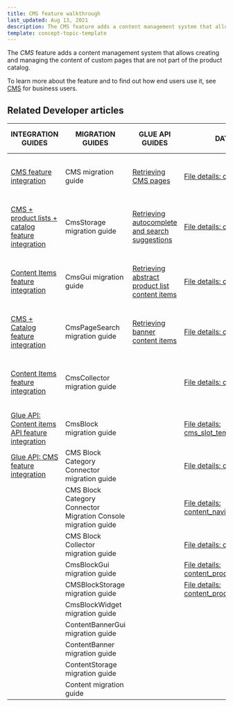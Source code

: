 ```yaml
---
title: CMS feature walkthrough
last_updated: Aug 13, 2021
description: The CMS feature adds a content management system that allows creating and managing the content of custom pages that are not part of the product catalog
template: concept-topic-template
---
```


The _CMS_ feature adds a content management system that allows creating and managing the content of custom pages that are not part of the product catalog.


To learn more about the feature and to find out how end users use it, see [CMS](/docs/scos/user/features/{{page.version}}/cms-feature-overview/cms-feature-overview.html) for business users.


## Related Developer articles

|INTEGRATION GUIDES  | MIGRATION GUIDES | GLUE API GUIDES  | DATA IMPORT | TUTORIALS AND HOWTOS | TECHNICAL ENHANCEMENTS | REFERENCES |
|---------|---------|---------|---------|---------|---------|---------|
| [CMS feature integration](/docs/scos/dev/migration-and-integration/{{page.version}}/feature-integration-guides/cms-feature-integration.html)  | CMS migration guide  |  [Retrieving CMS pages](/docs/scos/dev/glue-api-guides/{{page.version}}/retrieving-cms-pages.html) | [File details: cms_page.csv](/docs/scos/dev/data-import/{{page.version}}/data-import-categories/content-management/file-details-cms-page.csv.html)  | [HowTo - Create CMS templates](/docs/scos/dev/tutorials-and-howtos/{{page.version}}/howtos/feature-howtos/cms/howto-create-cms-templates.html)  | [Enabling the category CMS blocks](/docs/scos/dev/migration-and-integration/{{page.version}}/technical-enhancements/enabling-the-category-cms-blocks.html) | [CMS extension points: Reference information](/docs/scos/dev/feature-walkthroughs/{{page.version}}/cms-feature-walkthrough/cms-extension-points-reference-information.html) |
| [CMS + product lists + catalog feature integration](/docs/scos/dev/migration-and-integration/{{page.version}}/feature-integration-guides/cms-product-lists-catalog-feature-integration.html)  | CmsStorage migration guide |  [Retrieving autocomplete and search suggestions](/docs/scos/dev/glue-api-guides/{{page.version}}/retrieving-autocomplete-and-search-suggestions.html) | [File details: cms_block.csv](/docs/scos/dev/data-import/{{page.version}}/data-import-categories/content-management/file-details-cms-block.csv.html)  | [HowTo - Define the maximum size of content fields](/docs/scos/dev/tutorials-and-howtos/{{page.version}}/howtos/howto-define-the-maximum-size-of-content-fields.html)  | [Enabling the product CMS block](/docs/scos/dev/migration-and-integration/{{page.version}}/technical-enhancements/enabling-the-product-cms-block.html) |   |
| [Content Items feature integration](/docs/scos/dev/migration-and-integration/{{page.version}}/feature-integration-guides/content-items-feature-integration.html) | CmsGui migration guide | [Retrieving abstract product list content items](/docs/scos/dev/glue-api-guides/{{page.version}}/retrieving-content-items/retrieving-abstract-product-list-content-items.html)  | [File details: cms_block_store.csv](/docs/scos/dev/data-import/{{page.version}}/data-import-categories/content-management/file-details-cms-block-store.csv.html)  | [HowTo - Create a visibility condition for CMS blocks](/docs/scos/dev/tutorials-and-howtos/{{page.version}}/howtos/feature-howtos/cms/howto-create-a-visibility-condition-for-cms-blocks.html)  | [Enabling CMS block widget](/docs/scos/dev/migration-and-integration/{{page.version}}/technical-enhancements/enabling-cms-block-widget.html) |   |
| [CMS + Catalog feature integration](/docs/scos/dev/feature-walkthroughs/{{page.version}}/cms-feature-walkthrough/cms-feature-walkthrough.html) | CmsPageSearch migration guide | [Retrieving banner content items](/docs/scos/dev/glue-api-guides/{{page.version}}/retrieving-content-items/retrieving-banner-content-items.html)  | [File details: cms_template.csv](/docs/scos/dev/data-import/{{page.version}}/data-import-categories/content-management/file-details-cms-template.csv.html)  | [HowTo - Create a custom content item](/docs/scos/dev/tutorials-and-howtos/{{page.version}}/howtos/feature-howtos/cms/howto-create-a-custom-content-item.html)  |   |   |
| [Content Items feature integration](/docs/scos/dev/migration-and-integration/{{page.version}}/feature-integration-guides/content-items-feature-integration.html)  | CmsCollector migration guide |   | [File details: cms_slot.csv](/docs/scos/dev/data-import/{{page.version}}/data-import-categories/content-management/file-details-cms-slot.csv.html)  | [Learn about the CoreMedia technology partner integration](/docs/scos/user/technology-partners/{{page.version}}/content-management/coremedia/coremedia.html-with-templates-slots)  |   |   |
| [Glue API: Content items API feature integration](/docs/scos/dev/migration-and-integration/{{page.version}}/feature-integration-guides/glue-api/glue-api-content-items-api-feature-integration.html) | CmsBlock migration guide |   |  [File details: cms_slot_template.csv](/docs/scos/dev/data-import/{{page.version}}/data-import-categories/content-management/file-details-cms-slot-template.csv.html) |   |   |   |
| [Glue API: CMS feature integration](/docs/scos/dev/migration-and-integration/{{page.version}}/feature-integration-guides/glue-api/glue-api-cms-feature-integration.html)  | CMS Block Category Connector migration guide|   |  [File details: cms_slot_block.csv](/docs/scos/dev/data-import/{{page.version}}/data-import-categories/content-management/file-details-cms-slot-block.csv.html) |   |   |   |
|   | CMS Block Category Connector Migration Console migration guide|   |  [File details: content_navigation.csv](/docs/scos/dev/data-import/{{page.version}}/data-import-categories/content-management/file-details-content-navigation.csv.html) |   |   |   |
|   | CMS Block Collector migration guide|   | [File details: content_banner.csv](/docs/scos/dev/data-import/{{page.version}}/data-import-categories/content-management/file-details-content-banner.csv.html)   |   |   |   |
|   | CmsBlockGui migration guide |   | [File details: content_product_set.csv](/docs/scos/dev/data-import/{{page.version}}/data-import-categories/content-management/file-details-content-product-set.csv.html)   |   |   |   |
|   | CMSBlockStorage migration guide  |   | [File details: content_product_abstract_list.csv](/docs/scos/dev/data-import/{{page.version}}/data-import-categories/content-management/file-details-content-product-abstract-list.csv.html)  |   |   |   |
|   | CmsBlockWidget migration guide  |   |   |   |   |   |
|   | ContentBannerGui migration guide   |   |   |   |   |   |
|   | ContentBanner migration guide  |   |   |   |   |   |
|   | ContentStorage migration guide  |   |   |   |   |   |
|   | Content migration guide  |   |   |   |   |   |
